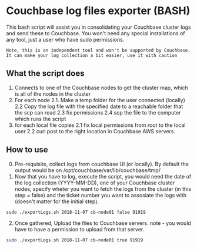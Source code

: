 # Couchbase log files exporter (BASH)

This bash script will assist you in consolidating your Couchbase cluster logs and send these to Couchbase.
You won't need any special installations of any tool, just a user who have sudo permissions.

```
Note, this is an independent tool and won't be supported by Couchbase. 
It can make your log collection a bit easier, use it with caution
```

## What the script does
1. Connects to one of the Couchbase nodes to get the cluster map, which is all of the nodes in the cluster
2. For each node
  2.1. Make a temp folder for the user connected (locally)
  2.2 Copy the log file with the specified date to a reachable folder that the scp can read
  2.3 fix permissions
  2.4 scp the file to the computer which runs the script
3. for each local file copies
  2.1 fix local permissions from root to the local user
  2.2 curl post to the right location in Couchbase AWS servers.

## How to use
0. Pre-requisite, collect logs from couchbase UI (or locally). By default the output would be on /opt/couchbase/var/lib/couchbase/tmp/
1. Now that you have to log, execute the script, you would need the date of the log collection (YYYY-MM-DD),
one of your Couchbase cluster nodes, specify wheter you want to fetch the logs from the cluster (in this step = false)
and the ticket number you want to assosiate the logs with (doesn't matter for the initial step).

``` bash
sudo ./exportLogs.sh 2018-11-07 cb-node01 false 91919
```
2. Once gathered, Upload the files to Couchbase servers. note - you would have to have a permission to upload from that server.

``` bash
sudo ./exportLogs.sh 2018-11-07 cb-node01 true 91919
```
